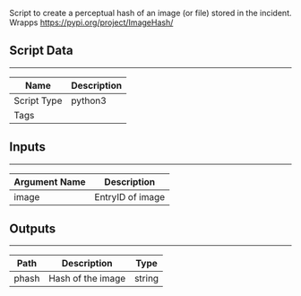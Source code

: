 Script to create a  perceptual hash of an image (or file) stored in the incident.  Wrapps <https://pypi.org/project/ImageHash/>

## Script Data

---

| **Name** | **Description** |
| --- | --- |
| Script Type | python3 |
| Tags |  |

## Inputs

---

| **Argument Name** | **Description** |
| --- | --- |
| image | EntryID of image |

## Outputs

---

| **Path** | **Description** | **Type** |
| --- | --- | --- |
| phash | Hash of the image | string |

